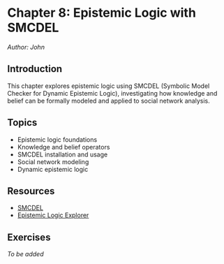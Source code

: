 # Chapter 8: Epistemic Logic with SMCDEL

*Author: John*

## Introduction

This chapter explores epistemic logic using SMCDEL (Symbolic Model Checker for Dynamic Epistemic Logic), investigating how knowledge and belief can be formally modeled and applied to social network analysis.

## Topics

- Epistemic logic foundations
- Knowledge and belief operators
- SMCDEL installation and usage
- Social network modeling
- Dynamic epistemic logic

## Resources

- [SMCDEL](https://w4eg.de/malvin/illc/smcdelweb/index.html)
- [Epistemic Logic Explorer](https://vezwork.github.io/modallogic/?model=;AS?formula=_)

## Exercises

*To be added*
